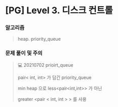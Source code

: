 # [PG] Level 3. 디스크 컨트롤

### 알고리즘

> heap. priority_queue

### 문제 풀이 및 주의

> 💻 20210702 prioirt_queue
>
> pair< int, int> 가 담긴 priority_queue 
>
> min heap 으로 less<pair<int,int>> 가 아닌
>
> greater <pair < int, int > > 를 사용


